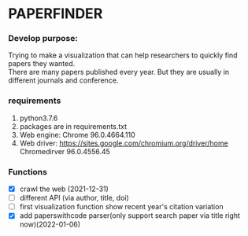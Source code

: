 # PAPERFINDER

### Develop purpose:  
Trying to make a visualization that can help researchers to quickly find papers they wanted.  
There are many papers published every year. But they are usually in different journals and conference.
### requirements  
1. python3.7.6
2. packages are in requirements.txt
3. Web engine: Chrome 96.0.4664.110
4. Web driver: https://sites.google.com/chromium.org/driver/home Chromedirver 96.0.4556.45
### Functions  
- [x] crawl the web (2021-12-31)
- [ ] different API (via author, title, doi)
- [ ] first visualization function show recent year's citation variation
- [x] add paperswithcode parser(only support search paper via title right now)(2022-01-06)